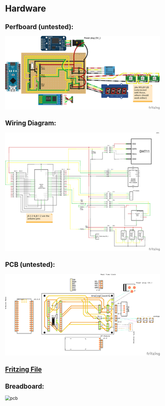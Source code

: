 # Hardware

## Perfboard (untested):

![perfboard](wiring/AnalogClockV1_perfboard.png)

## Wiring Diagram:

![pcb](wiring/AnalogClockV1_wiring_diagram.png)

## PCB (untested):

![pcb](wiring/AnalogClockV1_pcb.png)

## [Fritzing File](wiring/AnalogClockV1.fzz)

## Breadboard:

![pcb](wiring/AnalogClockV1_breadboard.png)
